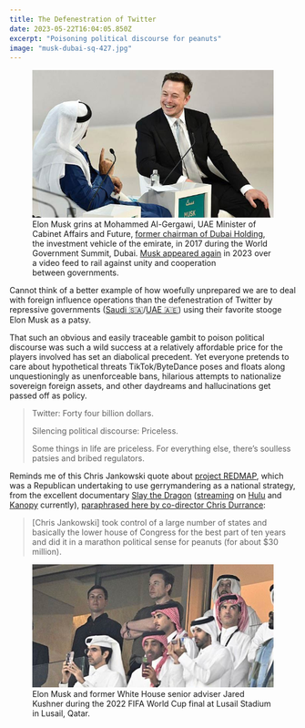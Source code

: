 ```yaml
---
title: The Defenestration of Twitter
date: 2023-05-22T16:04:05.850Z
excerpt: "Poisoning political discourse for peanuts"
image: "musk-dubai-sq-427.jpg"
---
```


<figure class="mw634">
<img
  src="musk-dubai-634x387.jpg"
alt=""
/>
<figcaption>
Elon Musk grins at Mohammed Al-Gergawi, UAE Minister of Cabinet Affairs and Future, <a href="https://english.alarabiya.net/business/economy/2017/02/25/Dubai-Holding-chief-al-Gergawi-quits-to-focus-on-government-role">former chairman of Dubai Holding</a>, the investment vehicle of the emirate, in 2017 during the World Government Summit, Dubai. <a href="https://moderndiplomacy.eu/2023/02/21/dubai-summit-elon-musk-against-the-idea-of-world-government/">Musk appeared again</a> in 2023 over a video feed to rail against unity and cooperation between&nbsp;governments.
</figcaption>
</figure>

Cannot think of a better example of how woefully unprepared we are to deal with foreign influence operations than the defenestration of Twitter by repressive governments ([Saudi 🇸🇦](https://www.republicworld.com/technology-news/social-media-news/saudi-arabia-stake-in-twitter-is-becoming-talking-point-after-musks-takeover-heres-why-articleshow.html)/[UAE 🇦🇪](https://markets.businessinsider.com/news/stocks/elon-musk-twitter-bid-investor-secretive-dubai-based-vy-capital-2022-6)) using their favorite stooge Elon Musk as a patsy.

That such an obvious and easily traceable gambit to poison political discourse was such a wild success at a relatively affordable price for the players involved has set an diabolical precedent. 
Yet everyone pretends to care about hypothetical threats TikTok/ByteDance poses and floats along unquestioningly as unenforceable bans, hilarious attempts to nationalize sovereign foreign assets, and other daydreams and hallucinations get passed off as policy.

> Twitter: Forty four billion dollars.
>
> Silencing political discourse: Priceless.
>
> Some things in life are priceless. For everything else, there’s soulless patsies and bribed regulators.

Reminds me of this Chris Jankowski quote about [project REDMAP](https://en.wikipedia.org/wiki/REDMAP), which was a Republican undertaking to use gerrymandering as a national strategy, from the excellent documentary [Slay the Dragon](https://www.slaythedragonfilm.com) ([streaming](https://www.justwatch.com/us/movie/slay-the-dragon) on [Hulu](https://www.hulu.com/movie/slay-the-dragon-3835d61e-bde9-44de-8eba-bb2cafba4b93) and [Kanopy](https://www.kanopy.com/en/product/slay-dragon) currently), [paraphrased here by co-director Chris Durrance](https://www.rogerebert.com/interviews/advocates-for-democracy-barak-goodman-and-chris-durrance-on-the-gerrymandering-documentary-slay-the-dragon):

> [Chris Jankowski] took control of a large number of states and basically the lower house of Congress for the best part of ten years and did it in a marathon political sense for peanuts (for about $30 million).

<figure class="mw730">
<img
  src="musk-kushner-2022-wc-lusail-quatar-731x372.jpg"
  alt=""
/>
<figcaption>Elon Musk and former White House senior adviser Jared Kushner during the 2022 FIFA World Cup final at Lusail Stadium in Lusail,&nbsp;Qatar.</figcaption>
</figure>
